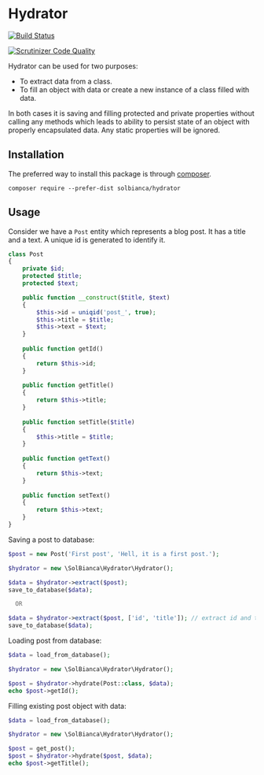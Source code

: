 Hydrator
========

[![Build Status](https://travis-ci.org/solbianca/hydrator.svg?branch=master)](https://travis-ci.org/solbianca/hydrator)

[![Scrutinizer Code Quality](https://scrutinizer-ci.com/g/solbianca/hydrator/badges/quality-score.png?b=master)](https://scrutinizer-ci.com/g/solbianca/hydrator/?branch=master)

Hydrator can be used for two purposes:

- To extract data from a class.
- To fill an object with data or create a new instance of a class filled with data.

In both cases it is saving and filling protected and private properties without calling
any methods which leads to ability to persist state of an object with properly encapsulated
data. Any static properties will be ignored.


## Installation

The preferred way to install this package is through [composer](http://getcomposer.org/download/).

```
composer require --prefer-dist solbianca/hydrator
```

## Usage

Consider we have a `Post` entity which represents a blog post. It has a title and a text. A unique id is generated to
identify it.

```php
class Post
{
    private $id;
    protected $title;
    protected $text;

    public function __construct($title, $text)
    {
        $this->id = uniqid('post_', true);
        $this->title = $title;
        $this->text = $text;
    }
   
    public function getId()
    {
        return $this->id;
    }
    
    public function getTitle()
    {
        return $this->title;
    }
    
    public function setTitle($title)
    {
        $this->title = $title;
    }
    
    public function getText()
    {
        return $this->text;
    }
    
    public function setText()
    {
        return $this->text;
    }
}
```

Saving a post to database:

```php
$post = new Post('First post', 'Hell, it is a first post.');

$hydrator = new \SolBianca\Hydrator\Hydrator();

$data = $hydrator->extract($post);
save_to_database($data);

  OR

$data = $hydrator->extract($post, ['id', 'title']); // extract id and title form object
save_to_database($data);
```

Loading post from database:

```php
$data = load_from_database();

$hydrator = new \SolBianca\Hydrator\Hydrator();

$post = $hydrator->hydrate(Post::class, $data);
echo $post->getId();
```

Filling existing post object with data:

```php
$data = load_from_database();

$hydrator = new \SolBianca\Hydrator\Hydrator();

$post = get_post();
$post = $hydrator->hydrate($post, $data);
echo $post->getTitle();
```
